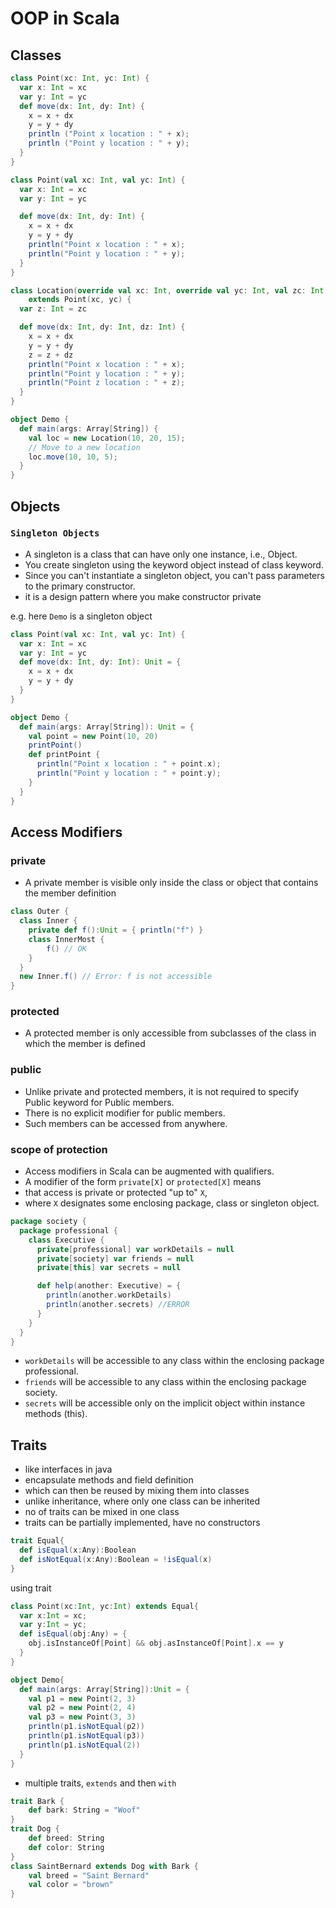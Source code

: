 # OOP in Scala

## Classes

```scala
class Point(xc: Int, yc: Int) {
  var x: Int = xc
  var y: Int = yc
  def move(dx: Int, dy: Int) {
    x = x + dx
    y = y + dy
    println ("Point x location : " + x);
    println ("Point y location : " + y);
  }
}
```

```scala
class Point(val xc: Int, val yc: Int) {
  var x: Int = xc
  var y: Int = yc

  def move(dx: Int, dy: Int) {
    x = x + dx
    y = y + dy
    println("Point x location : " + x);
    println("Point y location : " + y);
  }
}

class Location(override val xc: Int, override val yc: Int, val zc: Int)
    extends Point(xc, yc) {
  var z: Int = zc

  def move(dx: Int, dy: Int, dz: Int) {
    x = x + dx
    y = y + dy
    z = z + dz
    println("Point x location : " + x);
    println("Point y location : " + y);
    println("Point z location : " + z);
  }
}

object Demo {
  def main(args: Array[String]) {
    val loc = new Location(10, 20, 15);
    // Move to a new location
    loc.move(10, 10, 5);
  }
}
```

## Objects

### `Singleton Objects`

- A singleton is a class that can have only one instance, i.e., Object.
- You create singleton using the keyword object instead of class keyword.
- Since you can't instantiate a singleton object, you can't pass parameters to the primary constructor.
- it is a design pattern where you make constructor private

e.g. here `Demo` is a singleton object

```scala
class Point(val xc: Int, val yc: Int) {
  var x: Int = xc
  var y: Int = yc
  def move(dx: Int, dy: Int): Unit = {
    x = x + dx
    y = y + dy
  }
}

object Demo {
  def main(args: Array[String]): Unit = {
    val point = new Point(10, 20)
    printPoint()
    def printPoint {
      println("Point x location : " + point.x);
      println("Point y location : " + point.y);
    }
  }
}
```

## Access Modifiers

### private

- A private member is visible only inside the class or object that contains the member definition

```scala
class Outer {
  class Inner {
    private def f():Unit = { println("f") }
    class InnerMost {
        f() // OK
    }
  }
  new Inner.f() // Error: f is not accessible
}
```

### protected

- A protected member is only accessible from subclasses of the class in which the member is defined

### public

- Unlike private and protected members, it is not required to specify Public keyword for Public members.
- There is no explicit modifier for public members.
- Such members can be accessed from anywhere.

### scope of protection

- Access modifiers in Scala can be augmented with qualifiers.
- A modifier of the form `private[X]` or `protected[X]` means
- that access is private or protected "up to" `X`,
- where `X` designates some enclosing package, class or singleton object.

```scala
package society {
  package professional {
    class Executive {
      private[professional] var workDetails = null
      private[society] var friends = null
      private[this] var secrets = null

      def help(another: Executive) = {
        println(another.workDetails)
        println(another.secrets) //ERROR
      }
    }
  }
}
```

- `workDetails` will be accessible to any class within the enclosing package professional.
- `friends` will be accessible to any class within the enclosing package society.
- `secrets` will be accessible only on the implicit object within instance methods (this).

## Traits

- like interfaces in java
- encapsulate methods and field definition
- which can then be reused by mixing them into classes
- unlike inheritance, where only one class can be inherited
- no of traits can be mixed in one class
- traits can be partially implemented, have no constructors

```scala
trait Equal{
  def isEqual(x:Any):Boolean
  def isNotEqual(x:Any):Boolean = !isEqual(x)
}
```

using trait

```scala
class Point(xc:Int, yc:Int) extends Equal{
  var x:Int = xc;
  var y:Int = yc;
  def isEqual(obj:Any) = {
    obj.isInstanceOf[Point] && obj.asInstanceOf[Point].x == y
  }
}

object Demo{
  def main(args: Array[String]):Unit = {
    val p1 = new Point(2, 3)
    val p2 = new Point(2, 4)
    val p3 = new Point(3, 3)
    println(p1.isNotEqual(p2))
    println(p1.isNotEqual(p3))
    println(p1.isNotEqual(2))
  }
}
```

- multiple traits, `extends` and then `with`

```scala
trait Bark {
    def bark: String = "Woof"
}
trait Dog {
    def breed: String
    def color: String
}
class SaintBernard extends Dog with Bark {
    val breed = "Saint Bernard"
    val color = "brown"
}
```
